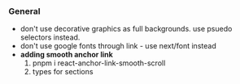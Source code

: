 ### General

- don't use decorative graphics as full backgrounds. use psuedo selectors instead.
- don't use google fonts through link - use next/font instead
- **adding smooth anchor link**
  1. pnpm i react-anchor-link-smooth-scroll
  2. types for sections
